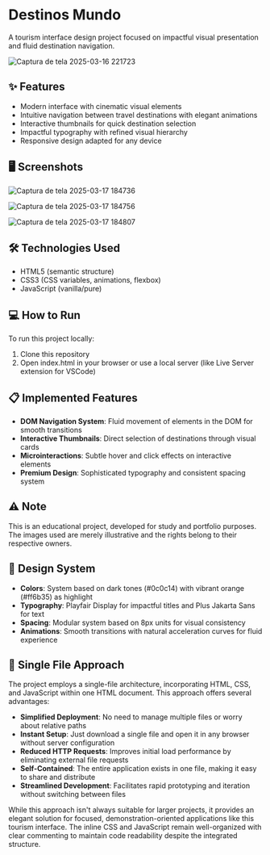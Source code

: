 # Destinos Mundo
A tourism interface design project focused on impactful visual presentation and fluid destination navigation.

![Captura de tela 2025-03-16 221723](https://github.com/user-attachments/assets/0ac052a3-b9df-4150-9ded-f299f555981f)

## ✨ Features
* Modern interface with cinematic visual elements
* Intuitive navigation between travel destinations with elegant animations
* Interactive thumbnails for quick destination selection
* Impactful typography with refined visual hierarchy
* Responsive design adapted for any device

## 🖥️ Screenshots

![Captura de tela 2025-03-17 184736](https://github.com/user-attachments/assets/94e12473-c8c2-480a-8345-8ab3d6832432)

![Captura de tela 2025-03-17 184756](https://github.com/user-attachments/assets/a5174b12-fd68-44d3-9972-8496fe24bff0)

![Captura de tela 2025-03-17 184807](https://github.com/user-attachments/assets/a6a3ce23-daea-49a4-8ac9-448b5dc9ad54)

## 🛠️ Technologies Used
* HTML5 (semantic structure)
* CSS3 (CSS variables, animations, flexbox)
* JavaScript (vanilla/pure)


## 💻 How to Run
To run this project locally:

1. Clone this repository
2. Open index.html in your browser or use a local server (like Live Server extension for VSCode)


## 📋 Implemented Features
* **DOM Navigation System**: Fluid movement of elements in the DOM for smooth transitions
* **Interactive Thumbnails**: Direct selection of destinations through visual cards
* **Microinteractions**: Subtle hover and click effects on interactive elements
* **Premium Design**: Sophisticated typography and consistent spacing system


## ⚠️ Note
This is an educational project, developed for study and portfolio purposes. The images used are merely illustrative and the rights belong to their respective owners.


## 🎨 Design System
* **Colors**: System based on dark tones (#0c0c14) with vibrant orange (#ff6b35) as highlight
* **Typography**: Playfair Display for impactful titles and Plus Jakarta Sans for text
* **Spacing**: Modular system based on 8px units for visual consistency
* **Animations**: Smooth transitions with natural acceleration curves for fluid experience

## 📄 Single File Approach

The project employs a single-file architecture, incorporating HTML, CSS, and JavaScript within one HTML document. This approach offers several advantages:

* **Simplified Deployment**: No need to manage multiple files or worry about relative paths
* **Instant Setup**: Just download a single file and open it in any browser without server configuration
* **Reduced HTTP Requests**: Improves initial load performance by eliminating external file requests
* **Self-Contained**: The entire application exists in one file, making it easy to share and distribute
* **Streamlined Development**: Facilitates rapid prototyping and iteration without switching between files

While this approach isn't always suitable for larger projects, it provides an elegant solution for focused, demonstration-oriented applications like this tourism interface. The inline CSS and JavaScript remain well-organized with clear commenting to maintain code readability despite the integrated structure.
